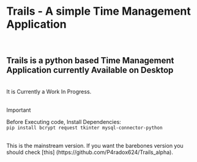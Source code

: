 <h1>Trails - A simple Time Management Application</h1>  <br/>
<h2>Trails is a python based Time Management Application currently Available on Desktop </h2><br/>
It is Currently a Work In Progress.<br/>
<br/>

> [!IMPORTANT]
> Before Executing code, Install Dependencies:
<br/>`pip install bcrypt request tkinter mysql-connector-python`
<br/>
This is the mainstream version. If you want the barebones version you should check [this] (https://github.com/P4radox624/Trails_alpha).
